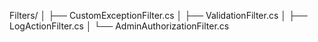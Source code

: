﻿Filters/
│   ├── CustomExceptionFilter.cs
│   ├── ValidationFilter.cs
│   ├── LogActionFilter.cs
│   └── AdminAuthorizationFilter.cs